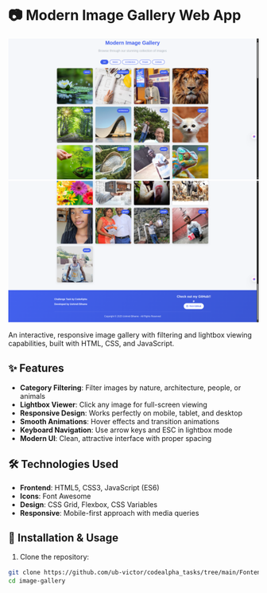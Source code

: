 # 📷 Modern Image Gallery Web App

![Gallery Screenshot](images/im0.png) 
![Gallery Screenshot](images/im1.png) 


An interactive, responsive image gallery with filtering and lightbox viewing capabilities, built with HTML, CSS, and JavaScript.

## ✨ Features

- **Category Filtering**: Filter images by nature, architecture, people, or animals
- **Lightbox Viewer**: Click any image for full-screen viewing
- **Responsive Design**: Works perfectly on mobile, tablet, and desktop
- **Smooth Animations**: Hover effects and transition animations
- **Keyboard Navigation**: Use arrow keys and ESC in lightbox mode
- **Modern UI**: Clean, attractive interface with proper spacing

## 🛠️ Technologies Used

- **Frontend**: HTML5, CSS3, JavaScript (ES6)
- **Icons**: Font Awesome
- **Design**: CSS Grid, Flexbox, CSS Variables
- **Responsive**: Mobile-first approach with media queries

## 🚀 Installation & Usage

1. Clone the repository:
```bash
git clone https://github.com/ub-victor/codealpha_tasks/tree/main/Fontend-Development/task3
cd image-gallery